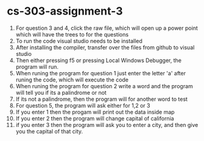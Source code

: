# cs-303-assignment-3
1. For question 3 and 4, click the raw file, which will open up a power point which will have the trees to for the questions
2. To run the code visual studio needs to be installed
3. After installing the compiler, transfer over the files from github to visual studio
4. Then either pressing f5 or pressing Local Windows Debugger, the program will run.
5. When runing the program for question 1 just enter the letter 'a' after runing the code, which will execute the code
6. When runing the program for question 2 write a word and the program will tell you if its a palindrome or not
7. If its not a palindrome, then the program will for another word to test
8. For question 5, the program will ask either for 1,2 or 3
9. If you enter 1 then the progam will print out the data inside map
10. If you enter 2 then the program will change capital of california
11. if you enter 3 then the program will ask you to enter a city, and then give you the capital of that city.
